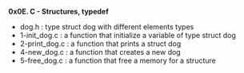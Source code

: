 **0x0E. C - Structures, typedef**

* dog.h : type struct dog with different elements types
* 1-init_dog.c : a function that initialize a variable of type struct dog
* 2-print_dog.c : a function that prints a struct dog
* 4-new_dog.c : a function that creates a new dog
* 5-free_dog.c : a function that free a memory for a structure
